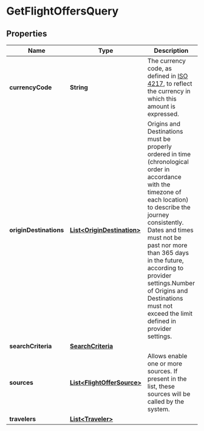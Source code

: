 # GetFlightOffersQuery

## Properties
Name | Type | Description | Notes
------------ | ------------- | ------------- | -------------
**currencyCode** | **String** | The currency code, as defined in [ISO 4217](https://en.wikipedia.org/wiki/ISO_4217), to reflect the currency in which this amount is expressed. |  [optional]
**originDestinations** | [**List&lt;OriginDestination&gt;**](OriginDestination.md) | Origins and Destinations must be properly ordered in time (chronological order in accordance with the timezone of each location) to describe the journey consistently. Dates and times must not be past nor more than 365 days in the future, according to provider settings.Number of Origins and Destinations must not exceed the limit defined in provider settings. | 
**searchCriteria** | [**SearchCriteria**](SearchCriteria.md) |  |  [optional]
**sources** | [**List&lt;FlightOfferSource&gt;**](FlightOfferSource.md) | Allows enable one or more sources. If present in the list, these sources will be called by the system. | 
**travelers** | [**List&lt;Traveler&gt;**](Traveler.md) |  | 
